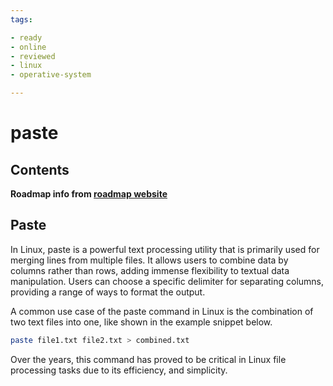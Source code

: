 ```yaml
---
tags:

- ready
- online
- reviewed
- linux
- operative-system

---
```

# paste

## Contents

__Roadmap info from [roadmap website](https://roadmap.sh/linux/text-processing/paste)__

## Paste

In Linux, paste is a powerful text processing utility that is primarily used for merging lines from multiple files. It allows users to combine data by columns rather than rows, adding immense flexibility to textual data manipulation. Users can choose a specific delimiter for separating columns, providing a range of ways to format the output.

A common use case of the paste command in Linux is the combination of two text files into one, like shown in the example snippet below.

```bash
paste file1.txt file2.txt > combined.txt

```

Over the years, this command has proved to be critical in Linux file processing tasks due to its efficiency, and simplicity.
